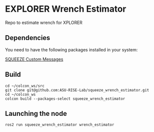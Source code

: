 # EXPLORER Wrench Estimator
Repo to estimate wrench for XPLORER

## Dependencies

You need to have the following packages installed in your system:

[SQUEEZE Custom Messages](https://github.com/ASU-RISE-Lab/squeeze_custom_msgs)

## Build

```
cd ~/colcon_ws/src
git clone git@github.com:ASU-RISE-Lab/squeeze_wrench_estimator.git
cd ~/colcon_ws
colcon build --packages-select squeeze_wrench_estimator
```

## Launching the node

```
ros2 run squeeze_wrench_estimator wrench_estimator
```
